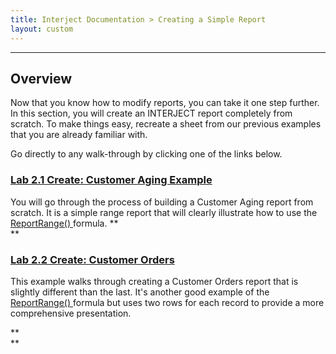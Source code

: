```yaml
---
title: Interject Documentation > Creating a Simple Report
layout: custom
---
```

* * *

##  **Overview**

Now that you know how to modify reports, you can take it one step further. In this section, you will create an INTERJECT report completely from scratch. To make things easy, recreate a sheet from our previous examples that you are already familiar with. 

Go directly to any walk-through by clicking one of the links below. 

###  [ Lab 2.1 Create: Customer Aging Example ](/wGetStarted/128429314.html)

You will go through the process of building a Customer Aging report from scratch. It is a simple range report that will clearly illustrate how to use the  [ ReportRange() ](/wIndex/61702199.html) formula. **  
**

###  [ Lab 2.2 Create: Customer Orders ](/wGetStarted/128421638.html)

This example walks through creating a Customer Orders report that is slightly different than the last. It's another good example of  the  [ ReportRange() ](/wIndex/61702199.html) formula but uses two rows for each record to provide a more comprehensive presentation. 

**  
**
